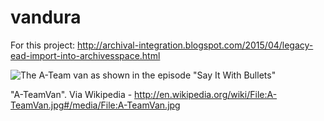 # vandura
For this project: http://archival-integration.blogspot.com/2015/04/legacy-ead-import-into-archivesspace.html

![The A-Team van as shown in the episode "Say It With Bullets"](http://upload.wikimedia.org/wikipedia/en/a/a0/A-TeamVan.jpg)

"A-TeamVan". Via Wikipedia - http://en.wikipedia.org/wiki/File:A-TeamVan.jpg#/media/File:A-TeamVan.jpg
